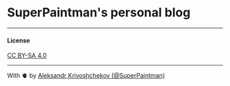 # SuperPaintman's personal blog

---

#### License

[CC BY-SA 4.0](./LICENSE)

---

With 🫀 by [Aleksandr Krivoshchekov (@SuperPaintman)](https://github.com/SuperPaintman)
